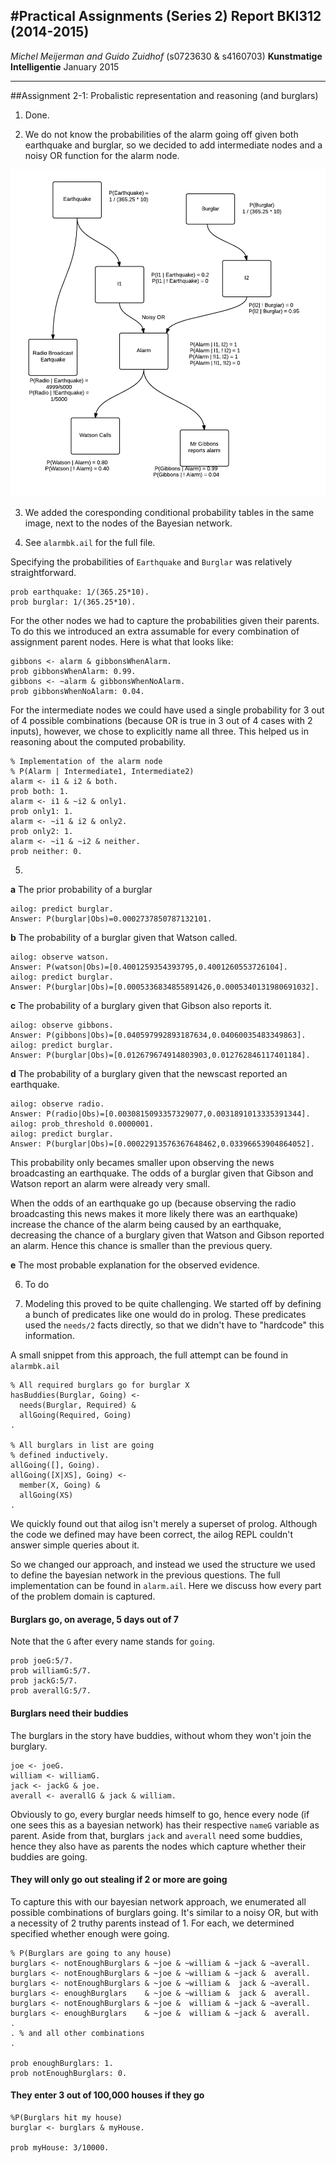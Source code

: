#Practical Assignments (Series 2) Report BKI312 (2014-2015)
----
*Michel Meijerman and Guido Zuidhof* (s0723630 & s4160703) **Kunstmatige Intelligentie**
January 2015

----
##Assignment 2-1: Probalistic representation and reasoning (and burglars)

1. Done.

2. We do not know the probabilities of the alarm going off given both earthquake and burglar, so we decided to add intermediate nodes and a noisy OR function for the alarm node.

![Network](network.png)


3. We added the coresponding conditional probability tables in the same image, next to the nodes of the Bayesian network.

4. See `alarmbk.ail` for the full file.

Specifying the probabilities of `Earthquake` and `Burglar` was relatively straightforward.

```
prob earthquake: 1/(365.25*10).
prob burglar: 1/(365.25*10).
```

For the other nodes we had to capture the probabilities given their parents. To do this we introduced an extra assumable for every combination of assignment parent nodes.
Here is what that looks like:
```
gibbons <- alarm & gibbonsWhenAlarm.
prob gibbonsWhenAlarm: 0.99.
gibbons <- ~alarm & gibbonsWhenNoAlarm.
prob gibbonsWhenNoAlarm: 0.04.

```

For the intermediate nodes we could have used a single probability for 3 out of 4 possible combinations (because OR is true in 3 out of 4 cases with 2 inputs), however, we chose to explicitly name all three.
This helped us in reasoning about the computed probability.

```
% Implementation of the alarm node
% P(Alarm | Intermediate1, Intermediate2)
alarm <- i1 & i2 & both.
prob both: 1.
alarm <- i1 & ~i2 & only1.
prob only1: 1.
alarm <- ~i1 & i2 & only2.
prob only2: 1.
alarm <- ~i1 & ~i2 & neither.
prob neither: 0.
```


5.
**a** The prior probability of a burglar
```
ailog: predict burglar.
Answer: P(burglar|Obs)=0.0002737850787132101.
```
**b** The probability of a burglar given that Watson called.
```
ailog: observe watson.
Answer: P(watson|Obs)=[0.4001259354393795,0.4001260553726104].
ailog: predict burglar.
Answer: P(burglar|Obs)=[0.0005336834855891426,0.0005340131980691032].
```
**c** The probability of a burglary given that Gibson also reports it.
```
ailog: observe gibbons.
Answer: P(gibbons|Obs)=[0.040597992893187634,0.04060035483349863].
ailog: predict burglar.
Answer: P(burglar|Obs)=[0.012679674914803903,0.012762846117401184].
```
**d**  The probability of a burglary given that the newscast reported an earthquake.

```
ailog: observe radio.
Answer: P(radio|Obs)=[0.0030815093357329077,0.0031891013335391344].
ailog: prob_threshold 0.0000001.
ailog: predict burglar.
Answer: P(burglar|Obs)=[0.00022913576367648462,0.03396653904864052].
```
This probability only becames smaller upon observing the news broadcasting an earthquake. The odds of a burglar given that Gibson and Watson report an alarm were already very small.

When the odds of an earthquake go up (because observing the radio broadcasting this news makes it more likely there was an earthquake) increase the chance of the alarm being caused by an earthquake, decreasing the chance of a burglary given that Watson and Gibson reported an alarm. Hence this chance is smaller than the previous query.

**e** The most probable explanation for the observed evidence.

6. To do

7. Modeling this proved to be quite challenging. We started off by defining a bunch of predicates like one would do in prolog.
These predicates used the `needs/2` facts directly, so that we didn't have to "hardcode" this information.

A small snippet from this approach, the full attempt can be found in `alarmbk.ail`

```
% All required burglars go for burglar X
hasBuddies(Burglar, Going) <-
  needs(Burglar, Required) &
  allGoing(Required, Going)
.

% All burglars in list are going
% defined inductively.
allGoing([], Going).
allGoing([X|XS], Going) <-
  member(X, Going) &
  allGoing(XS)
.
```
We quickly found out that ailog isn't merely a superset of prolog. Although the code we defined may have been correct, the ailog REPL couldn't answer simple queries about it.

So we changed our approach, and instead we used the structure we used to define the bayesian network in the previous questions.
The full implementation can be found in `alarm.ail`. Here we discuss how every part of the problem domain is captured.

#### Burglars go, on average, 5 days out of 7

Note that the `G` after every name stands for `going`.
```
prob joeG:5/7.
prob williamG:5/7.
prob jackG:5/7.
prob averallG:5/7.
```


#### Burglars need their buddies
The burglars in the story have buddies, without whom they won't join the burglary.

```
joe <- joeG.
william <- williamG.
jack <- jackG & joe.
averall <- averallG & jack & william.

```

Obviously to go, every burglar needs himself to go, hence every node (if one sees this as a bayesian network) has their respective `nameG` variable as parent.
Aside from that, burglars `jack` and `averall` need some buddies, hence they also have as parents the nodes which capture whether their buddies are going.

#### They will only go out stealing if 2 or more are going
To capture this with our bayesian network approach, we enumerated all possible combinations of burglars going. It's similar to a noisy OR, but with a necessity of 2 truthy parents instead of 1.
For each, we determined specified whether enough were going.

```
% P(Burglars are going to any house)
burglars <- notEnoughBurglars & ~joe & ~william & ~jack & ~averall.
burglars <- notEnoughBurglars & ~joe & ~william & ~jack &  averall.
burglars <- notEnoughBurglars & ~joe & ~william &  jack & ~averall.
burglars <- enoughBurglars    & ~joe & ~william &  jack &  averall.
burglars <- notEnoughBurglars & ~joe &  william & ~jack & ~averall.
burglars <- enoughBurglars    & ~joe &  william & ~jack &  averall.
.
. % and all other combinations
.

prob enoughBurglars: 1.
prob notEnoughBurglars: 0.
```

#### They enter 3 out of 100,000 houses if they go

```
%P(Burglars hit my house)
burglar <- burglars & myHouse.

prob myHouse: 3/10000.
```
